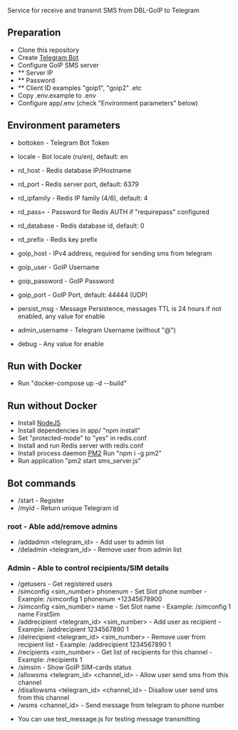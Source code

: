 Service for receive and transmit SMS from DBL-GoIP to Telegram

## Preparation
* Clone this repository
* Create <a href="https://core.telegram.org/bots" target="_blank">Telegram Bot</a>
* Configure GoIP SMS server
* ** Server IP
* ** Password
* ** Client ID examples "goip1", "goip2" .etc
* Copy .env.example to .env
* Configure app/.env (check "Environment parameters" below)

## Environment parameters
* bottoken - Telegram Bot Token
* locale - Bot locale (ru/en), default: en

* rd_host - Redis database IP/Hostname
* rd_port - Redis server port, default: 6379
* rd_ipfamily - Redis IP family (4/6), default: 4
* rd_pass= - Password for Redis AUTH if "requirepass" configured
* rd_database - Redis database id, default: 0
* rd_prefix - Redis key prefix

* goip_host - IPv4 address, required for sending sms from telegram
* goip_user - GoIP Username
* goip_password - GoIP Password
* goip_port - GoIP Port, default: 44444 (UDP)
* persist_msg - Message Persistence, messages TTL is 24 hours if not enabled, any value for enable

* admin_username - Telegram Username (without "@")

* debug - Any value for enable

## Run with Docker
* Run "docker-compose up -d --build"

## Run without Docker
* Install <a href="https://nodejs.org/en/" target="_blank">NodeJS</a>
* Install dependencies in app/ "npm install"
* Set "protected-mode" to "yes" in redis.conf
* Install and run Redis server with redis.conf
* Install process daemon <a href="https://pm2.keymetrics.io/docs/usage/quick-start/" target="_blank">PM2</a> Run "npm i -g pm2"
* Run application "pm2 start sms_server.js"

## Bot commands
* /start - Register
* /myid - Return unique Telegram id

### root - Able add/remove admins
* /addadmin <telegram_id> - Add user to admin list
* /deladmin <telegram_id> - Remove user from admin list

### Admin - Able to control recipients/SIM details
* /getusers - Get registered users
* /simconfig <sim_number> phonenum <text> - Set Slot phone number - Example: /simconfig 1 phonenum +12345678900
* /simconfig <sim_number> name <text> - Set Slot name - Example: /simconfig 1 name FirstSim
* /addrecipient <telegram_id> <sim_number> - Add user as recipient - Example: /addrecipient 1234567890 1 
* /delrecipient <telegram_id> <sim_number> - Remove user from recipient list - Example: /addrecipient 1234567890 1
* /recipients <sim_number> - Get list of recipients for this channel - Example: /recipients 1
* /simsim - Show GoIP SIM-cards status
* /allowsms <telegram_id> <channel_id> - Allow user send sms from this channel
* /disallowsms <telegram_id> <channel_id> - Disallow user send sms from this channel
* /wsms <channel_id> - Send message from telegram to phone number

- You can use test_message.js for testing message transmitting
